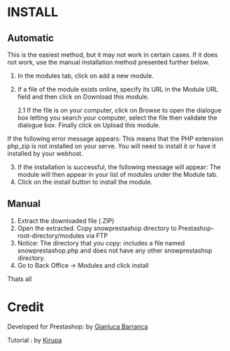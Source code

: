 INSTALL
=======

Automatic
---------
This is the easiest method, but it may not work in certain cases. If it does not work, use the manual installation method presented further below.

1. In the modules tab, click on add a new module.

2. If a file of the module exists online, specify its URL in the Module URL field and then click on Download this module.

	2.1 If the file is on your computer, click on Browse to open the dialogue box letting you search your computer, select the file then validate the dialogue box. Finally click on Upload this module.

If the following error message appears:
This means that the PHP extension php_zip is not installed on your serve. You will need to install it or have it installed by your webhost.

3. If the installation is successful, the following message will appear:
The module will then appear in your list of modules under the Module tab.
4. Click on the install button to install the module.

Manual
------
1. Extract the downloaded file (.ZIP)
2. Open the extracted. Copy snowprestashop directory to Prestashop-root-directory/modules via FTP
3. Notice: The directory that you copy: includes a file named snowprestashop.php and does not have any other snowprestashop directory.
4. Go to Back Office -> Modules and click install

Thats all


Credit
======
Developed for Prestashop: by [Gianluca Barranca](www.gianlucabarranca.it)

Tutorial : by [Kirupa](http://www.kirupa.com/html5/the_falling_snow_effect.htm)
